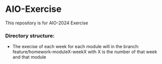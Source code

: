 # AIO-Exercise
This repository is for AIO-2024 Exercise

### Directory structure:
 + The execise of each week for each module will in the branch: feature/homework-moduleX-weekX with X is the number of that week and that module


